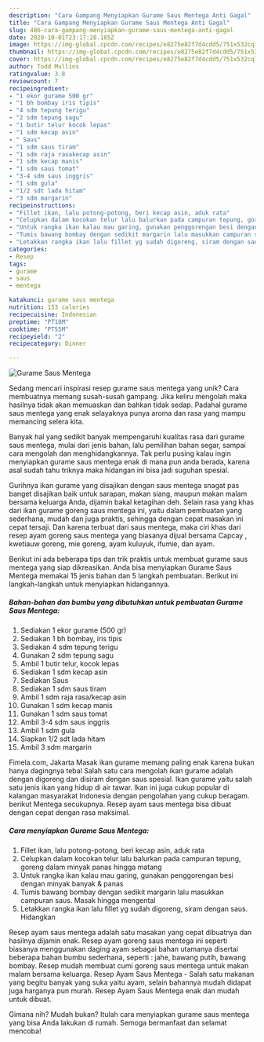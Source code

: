 ```yaml
---
description: "Cara Gampang Menyiapkan Gurame Saus Mentega Anti Gagal"
title: "Cara Gampang Menyiapkan Gurame Saus Mentega Anti Gagal"
slug: 486-cara-gampang-menyiapkan-gurame-saus-mentega-anti-gagal
date: 2020-10-01T23:17:28.185Z
image: https://img-global.cpcdn.com/recipes/e8275e82f7d4cdd5/751x532cq70/gurame-saus-mentega-foto-resep-utama.jpg
thumbnail: https://img-global.cpcdn.com/recipes/e8275e82f7d4cdd5/751x532cq70/gurame-saus-mentega-foto-resep-utama.jpg
cover: https://img-global.cpcdn.com/recipes/e8275e82f7d4cdd5/751x532cq70/gurame-saus-mentega-foto-resep-utama.jpg
author: Todd Mullins
ratingvalue: 3.8
reviewcount: 7
recipeingredient:
- "1 ekor gurame 500 gr"
- "1 bh bombay iris tipis"
- "4 sdm tepung terigu"
- "2 sdm tepung sagu"
- "1 butir telur kocok lepas"
- "1 sdm kecap asin"
- " Saus"
- "1 sdm saus tiram"
- "1 sdm raja rasakecap asin"
- "1 sdm kecap manis"
- "1 sdm saus tomat"
- "3-4 sdm saus inggris"
- "1 sdm gula"
- "1/2 sdt lada hitam"
- "3 sdm margarin"
recipeinstructions:
- "Fillet ikan, lalu potong-potong, beri kecap asin, aduk rata"
- "Celupkan dalam kocokan telur lalu balurkan pada campuran tepung, goreng dalam minyak panas hingga matang"
- "Untuk rangka ikan kalau mau garing, gunakan penggorengan besi dengan minyak banyak &amp; panas"
- "Tumis bawang bombay dengan sedikit margarin lalu masukkan campuran saus. Masak hingga mengental"
- "Letakkan rangka ikan lalu fillet yg sudah digoreng, siram dengan saus. Hidangkan"
categories:
- Resep
tags:
- gurame
- saus
- mentega

katakunci: gurame saus mentega 
nutrition: 153 calories
recipecuisine: Indonesian
preptime: "PT18M"
cooktime: "PT55M"
recipeyield: "2"
recipecategory: Dinner

---
```



![Gurame Saus Mentega](https://img-global.cpcdn.com/recipes/e8275e82f7d4cdd5/751x532cq70/gurame-saus-mentega-foto-resep-utama.jpg)

Sedang mencari inspirasi resep gurame saus mentega yang unik? Cara membuatnya memang susah-susah gampang. Jika keliru mengolah maka hasilnya tidak akan memuaskan dan bahkan tidak sedap. Padahal gurame saus mentega yang enak selayaknya punya aroma dan rasa yang mampu memancing selera kita.

Banyak hal yang sedikit banyak mempengaruhi kualitas rasa dari gurame saus mentega, mulai dari jenis bahan, lalu pemilihan bahan segar, sampai cara mengolah dan menghidangkannya. Tak perlu pusing kalau ingin menyiapkan gurame saus mentega enak di mana pun anda berada, karena asal sudah tahu triknya maka hidangan ini bisa jadi suguhan spesial.

Gurihnya ikan gurame yang disajikan dengan saus mentega snagat pas banget disajikan baik untuk sarapan, makan siang, maupun makan malam bersama keluarga Anda, dijamin bakal ketagihan deh. Selain rasa yang khas dari ikan gurame goreng saus mentega ini, yaitu dalam pembuatan yang sederhana, mudah dan juga praktis, sehingga dengan cepat masakan ini cepat tersaji. Dan karena terbuat dari saus mentega, maka ciri khas dari resep ayam goreng saus mentega yang biasanya dijual bersama Capcay , kwetiauw goreng, mie goreng, ayam kuluyuk, ifumie, dan ayam.


Berikut ini ada beberapa tips dan trik praktis untuk membuat gurame saus mentega yang siap dikreasikan. Anda bisa menyiapkan Gurame Saus Mentega memakai 15 jenis bahan dan 5 langkah pembuatan. Berikut ini langkah-langkah untuk menyiapkan hidangannya.

<!--inarticleads1-->

##### Bahan-bahan dan bumbu yang dibutuhkan untuk pembuatan Gurame Saus Mentega:

1. Sediakan 1 ekor gurame (500 gr)
1. Sediakan 1 bh bombay, iris tipis
1. Sediakan 4 sdm tepung terigu
1. Gunakan 2 sdm tepung sagu
1. Ambil 1 butir telur, kocok lepas
1. Sediakan 1 sdm kecap asin
1. Sediakan  Saus
1. Sediakan 1 sdm saus tiram
1. Ambil 1 sdm raja rasa/kecap asin
1. Gunakan 1 sdm kecap manis
1. Gunakan 1 sdm saus tomat
1. Ambil 3-4 sdm saus inggris
1. Ambil 1 sdm gula
1. Siapkan 1/2 sdt lada hitam
1. Ambil 3 sdm margarin


Fimela.com, Jakarta Masak ikan gurame memang paling enak karena bukan hanya dagingnya tebal Salah satu cara mengolah ikan gurame adalah dengan digoreng dan disiram dengan saus spesial. Ikan gurame yaitu salah satu jenis ikan yang hidup di air tawar. Ikan ini juga cukup popular di kalangan masyarakat Indonesia dengan pengolahan yang cukup beragam. berikut Mentega secukupnya. Resep ayam saus mentega bisa dibuat dengan cepat dengan rasa maksimal. 

<!--inarticleads2-->

##### Cara menyiapkan Gurame Saus Mentega:

1. Fillet ikan, lalu potong-potong, beri kecap asin, aduk rata
1. Celupkan dalam kocokan telur lalu balurkan pada campuran tepung, goreng dalam minyak panas hingga matang
1. Untuk rangka ikan kalau mau garing, gunakan penggorengan besi dengan minyak banyak &amp; panas
1. Tumis bawang bombay dengan sedikit margarin lalu masukkan campuran saus. Masak hingga mengental
1. Letakkan rangka ikan lalu fillet yg sudah digoreng, siram dengan saus. Hidangkan


Resep ayam saus mentega adalah satu masakan yang cepat dibuatnya dan hasilnya dijamin enak. Resep ayam goreng saus mentega ini seperti biasanya menggunakan daging ayam sebagai bahan utamanya disertai beberapa bahan bumbu sederhana, seperti : jahe, bawang putih, bawang bombay. Resep mudah membuat cumi goreng saus mentega untuk makan malam bersama keluarga. Resep Ayam Saus Mentega - Salah satu makanan yang begitu banyak yang suka yaitu ayam, selain bahannya mudah didapat juga harganya pun murah. Resep Ayam Saus Mentega enak dan mudah untuk dibuat. 

Gimana nih? Mudah bukan? Itulah cara menyiapkan gurame saus mentega yang bisa Anda lakukan di rumah. Semoga bermanfaat dan selamat mencoba!
